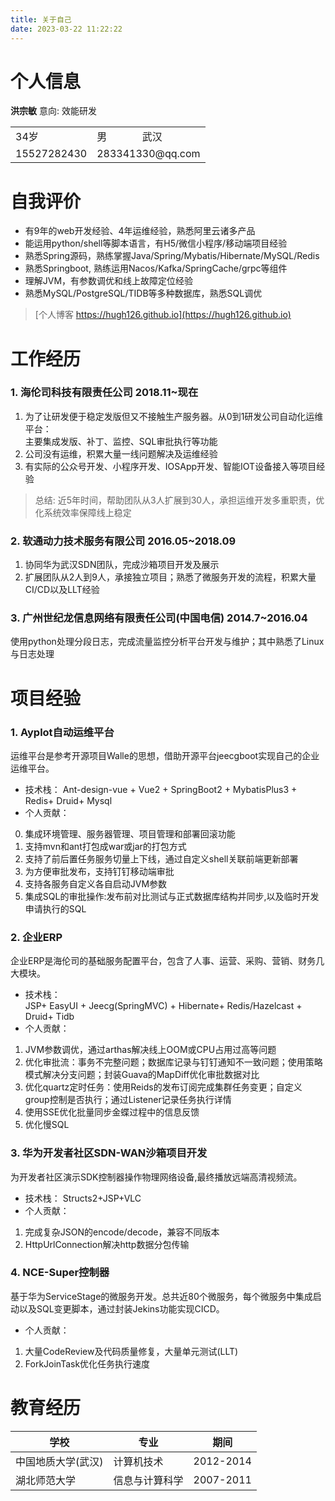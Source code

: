 ```yaml
---
title: 关于自己
date: 2023-03-22 11:22:22
---
```


# 个人信息
**洪宗敏**  意向: 效能研发
<table>
    <tr>
        <td>34岁</td> 
        <td>男</td> 
        <td>武汉</td> 
   </tr>
    <tr>  
  		 <td>15527282430</td> 
         <td colspan="2">283341330@qq.com</td> 
    </tr>
</table>



# 自我评价
- 有9年的web开发经验、4年运维经验，熟悉阿里云诸多产品
- 能运用python/shell等脚本语言，有H5/微信小程序/移动端项目经验
- 熟悉Spring源码，熟练掌握Java/Spring/Mybatis/Hibernate/MySQL/Redis
- 熟悉Springboot, 熟练运用Nacos/Kafka/SpringCache/grpc等组件
- 理解JVM，有参数调优和线上故障定位经验
- 熟悉MySQL/PostgreSQL/TIDB等多种数据库，熟悉SQL调优
> [个人博客 https://hugh126.github.io](https://hugh126.github.io)

# 工作经历
### 1. 海伦司科技有限责任公司 2018.11~现在  

1. 为了让研发便于稳定发版但又不接触生产服务器。从0到1研发公司自动化运维平台：  
主要集成发版、补丁、监控、SQL审批执行等功能
2. 公司没有运维，积累大量一线问题解决及运维经验
3. 有实际的公众号开发、小程序开发、IOSApp开发、智能IOT设备接入等项目经验  
> 总结: 近5年时间，帮助团队从3人扩展到30人，承担运维开发多重职责，优化系统效率保障线上稳定

### 2. 软通动力技术服务有限公司 2016.05~2018.09
1. 协同华为武汉SDN团队，完成沙箱项目开发及展示
2. 扩展团队从2人到9人，承接独立项目；熟悉了微服务开发的流程，积累大量CI/CD以及LLT经验

### 3. 广州世纪龙信息网络有限责任公司(中国电信)  2014.7~2016.04
使用python处理分段日志，完成流量监控分析平台开发与维护；其中熟悉了Linux与日志处理


# 项目经验
### 1. Ayplot自动运维平台
运维平台是参考开源项目Walle的思想，借助开源平台jeecgboot实现自己的企业运维平台。
- 技术栈：
Ant-design-vue + Vue2 + SpringBoot2 + MybatisPlus3 + Redis+ Druid+ Mysql
- 个人贡献：
0. 集成环境管理、服务器管理、项目管理和部署回滚功能
1. 支持mvn和ant打包成war或jar的打包方式
2. 支持了前后置任务服务切量上下线，通过自定义shell关联前端更新部署
3. 为方便审批发布，支持钉钉移动端审批
4. 支持各服务自定义各自启动JVM参数
5. 集成SQL的审批操作:发布前对比测试与正式数据库结构并同步,以及临时开发申请执行的SQL

### 2. 企业ERP
企业ERP是海伦司的基础服务配置平台，包含了人事、运营、采购、营销、财务几大模块。  
- 技术栈：    
JSP+ EasyUI + Jeecg(SpringMVC) + Hibernate+ Redis/Hazelcast + Druid+ Tidb
- 个人贡献：  
1. JVM参数调优，通过arthas解决线上OOM或CPU占用过高等问题
2. 优化审批流：事务不完整问题；数据库记录与钉钉通知不一致问题；使用策略模式解决分支问题；封装Guava的MapDiff优化审批数据对比
3. 优化quartz定时任务：使用Reids的发布订阅完成集群任务变更；自定义group控制是否执行；通过Listener记录任务执行详情
4. 使用SSE优化批量同步金蝶过程中的信息反馈
5. 优化慢SQL

### 3. 华为开发者社区SDN-WAN沙箱项目开发
为开发者社区演示SDK控制器操作物理网络设备,最终播放远端高清视频流。
- 技术栈：
Structs2+JSP+VLC
- 个人贡献：
1. 完成复杂JSON的encode/decode，兼容不同版本
2. HttpUrlConnection解决http数据分包传输

### 4. NCE-Super控制器
基于华为ServiceStage的微服务开发。总共近80个微服务，每个微服务中集成启动以及SQL变更脚本，通过封装Jekins功能实现CICD。
- 个人贡献：
1. 大量CodeReview及代码质量修复，大量单元测试(LLT)
2. ForkJoinTask优化任务执行速度

# 教育经历
|学校|专业|期间|
|---|---|---|
|中国地质大学(武汉)|计算机技术|2012-2014|
|湖北师范大学|信息与计算科学|2007-2011|


